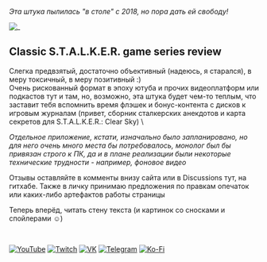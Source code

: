 _Эта штука пылилась "в столе" с 2018, но пора дать ей свободу!_

![_](https://repository-images.githubusercontent.com/471875463/4f9a6fcb-f8ca-4cfe-9ab6-ecc723aa7264)
## Classic S.T.A.L.K.E.R. game series review

Слегка предвзятый, достаточно объективный (надеюсь, я старался), в меру токсичный, в меру позитивный :) \
Очень рискованный формат в эпоху ютуба и прочих видеоплатформ или подкастов тут и там, но, возможно, эта штука будет чем-то теплым, что заставит тебя вспомнить время флэшек и бонус-контента с дисков к игровым журналам (привет, сборник сталкерских анекдотов и карта секретов для S.T.A.L.K.E.R.: Clear Sky) \

_Отдельное приложение, кстати, изначально было запланировано, но для него очень много места бы потребовалось, монолог был бы привязан строго к ПК, да и в плане реализации были некоторые технические трудности - например, фоновое видео_

Отзывы оставляйте в комменты внизу сайта или в Discussions тут, на гитхабе. Также в личку принимаю предложения по правкам опечаток или каких-либо артефактов работы страницы

Теперь вперёд, читать стену текста (и картинок со сносками и спойлерами ☺)

<br>

[![YouTube](https://img.shields.io/badge/YouTube-%23FF0000.svg?style=for-the-badge&logo=YouTube&logoColor=white)](https://www.youtube.com/channel/UCvywxiOOonKCDW9-hDs_NCw) [![Twitch](https://img.shields.io/badge/Twitch-%239146FF.svg?style=for-the-badge&logo=Twitch&logoColor=white)](https://www.twitch.tv/schtainhardt) [![VK](https://img.shields.io/badge/VK-1867C0?style=for-the-badge&logo=vuetify&logoColor=AEDDFF)](https://vk.com/id198268803) [![Telegram](https://img.shields.io/badge/t.me-2CA5E0?style=for-the-badge&logo=telegram&logoColor=white)](https://t.me/schtainhardt) [![Ko-Fi](https://img.shields.io/badge/Ko--fi-F16061?style=for-the-badge&logo=ko-fi&logoColor=white)](https://ko-fi.com/Z8Z2BSPKZ)
